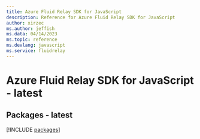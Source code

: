 ```yaml
---
title: Azure Fluid Relay SDK for JavaScript
description: Reference for Azure Fluid Relay SDK for JavaScript
author: xirzec
ms.author: jeffish
ms.data: 04/14/2023
ms.topic: reference
ms.devlang: javascript
ms.service: fluidrelay
---
```

# Azure Fluid Relay SDK for JavaScript - latest
## Packages - latest
[!INCLUDE [packages](fluid-relay-index.md)]